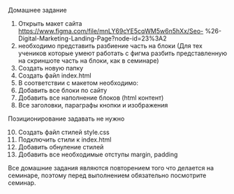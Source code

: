 Домашнее задание

1. Открыть макет сайта https://www.figma.com/file/mnLY69cYE5cqWM5w6n5hXx/Seo- %26-Digital-Marketing-Landing-Page?node-id=23%3A2
2. необходимо представить разбиение часть на блоки (Для тех учеников которые умеют работать с фигма разбить представленную на скриншоте часть на блоки, как в семинаре)
3. Создать новую папку
4. Создать файл index.html
5. В соответствии с макетом необходимо:
6. Добавить все блоки по сайту
7. Добавить все наполнение блоков (html контент)
8. Все заголовки, параграфы кнопки и изображения

Позиционирование задавать не нужно

10. Создать файл стилей style.css
1. Подключить стили к index.html
1. Добавить обнуление стилей
1. Добавить все необходимые отступы margin, padding

Все домашние задания являются повторением того что делается на семинаре, поэтому перед выполнением обязательно посмотрите семинар.
